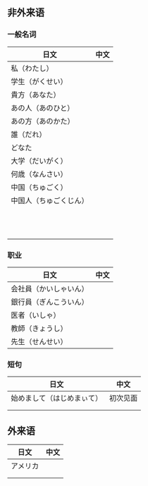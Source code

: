 ## 非外来语

### 一般名词

| 日文                   | 中文 |
| ---------------------- | ---- |
| 私（わたし）           |      |
| 学生（がくせい）       |      |
| 貴方（あなた）         |      |
| あの人（あのひと）     |      |
| あの方（あのかた）     |      |
| 誰（だれ）             |      |
| どなた                 |      |
| 大学（だいがく）       |      |
| 何歳（なんさい）       |      |
| 中国（ちゅごく）       |      |
| 中国人（ちゅごくじん） |      |
|                        |      |
|                        |      |
|                        |      |
|                        |      |
|                        |      |
|                        |      |
|                        |      |
|                        |      |
|                        |      |
|                        |      |
|                        |      |
|                        |      |



### 职业

| 日文                   | 中文 |
| ---------------------- | ---- |
| 会社員（かいしゃいん） |      |
| 銀行員（ぎんこういん） |      |
| 医者（いしゃ）         |      |
| 教師（きょうし）       |      |
| 先生（せんせい）       |      |



### 短句

| 日文                       | 中文     |
| -------------------------- | -------- |
| 始めまして（はじめまぃて） | 初次见面 |
|                            |          |
|                            |          |



## 外来语

| 日文     | 中文 |
| -------- | ---- |
| アメリカ |      |
|          |      |
|          |      |

